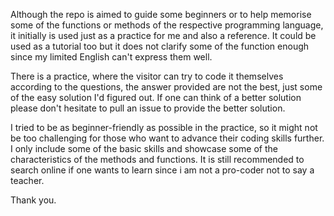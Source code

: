 Although the repo is aimed to guide some beginners or to help memorise some of the functions or methods of the 
respective programming language, it initially is used just as a practice for me and also a reference. It could 
be used as a tutorial too but it does not clarify some of the function enough since my limited English can't 
express them well.

There is a practice, where the visitor can try to code it themselves according to the questions, the answer provided
are not the best, just some of the easy solution I'd figured out. If one can think of a better solution please don't hesitate
to pull an issue to provide the better solution.

I tried to be as beginner-friendly as possible in the practice, so it might not be too challenging for those who want to advance
their coding skills further. I only include some of the basic skills and showcase some of the characteristics of the methods
and functions. It is still recommended to search online if one wants to learn since i am not a pro-coder not to say a teacher.

Thank you.
